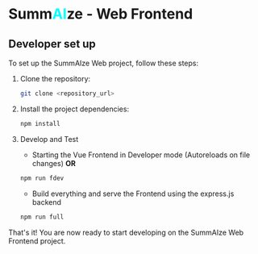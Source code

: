 # Summ<span style="color: #00ffff;">AI</span>ze - Web Frontend

## Developer set up

To set up the SummAIze Web project, follow these steps:

1. Clone the repository:

   ```bash
   git clone <repository_url>
   ```

2. Install the project dependencies:

   ```bash
   npm install
   ```

3. Develop and Test

   - Starting the Vue Frontend in Developer mode (Autoreloads on file changes) **OR**

   ```bash
   npm run fdev
   ```

   - Build everything and serve the Frontend using the express.js backend

   ```bash
   npm run full
   ```

That's it! You are now ready to start developing on the SummAIze Web Frontend project.

